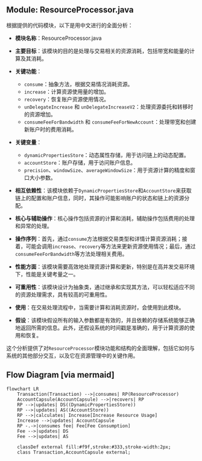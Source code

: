 ## Module: ResourceProcessor.java
根据提供的代码模块，以下是用中文进行的全面分析：

- **模块名称**：ResourceProcessor.java

- **主要目标**：该模块的目的是处理与交易相关的资源消耗，包括带宽和能量的计算及其消耗。

- **关键功能**：
  - `consume`：抽象方法，根据交易情况消耗资源。
  - `increase`：计算资源使用量的增加。
  - `recovery`：恢复账户资源使用情况。
  - `unDelegateIncrease` 和 `unDelegateIncreaseV2`：处理资源委托和转移时的资源增加。
  - `consumeFeeForBandwidth` 和 `consumeFeeForNewAccount`：处理带宽和创建新账户时的费用消耗。

- **关键变量**：
  - `dynamicPropertiesStore`：动态属性存储，用于访问链上的动态配置。
  - `accountStore`：账户存储，用于访问账户信息。
  - `precision`、`windowSize`、`averageWindowSize`：用于资源计算的精度和窗口大小参数。

- **相互依赖性**：该模块依赖于`DynamicPropertiesStore`和`AccountStore`来获取链上的配置和账户信息，同时，其操作可能影响账户的状态和链上的资源分配。

- **核心与辅助操作**：核心操作包括资源的计算和消耗，辅助操作包括费用的处理和异常的处理。

- **操作序列**：首先，通过`consume`方法根据交易类型和详情计算资源消耗；接着，可能会调用`increase`、`recovery`等方法来更新资源使用情况；最后，通过`consumeFeeForBandwidth`等方法处理相关费用。

- **性能方面**：该模块需要高效地处理资源计算和更新，特别是在高并发交易环境下，性能是关键考量之一。

- **可重用性**：该模块设计为抽象类，通过继承和实现其方法，可以轻松适应不同的资源处理需求，具有较高的可重用性。

- **使用**：在交易处理流程中，当需要计算和消耗资源时，会使用到此模块。

- **假设**：该模块假设所有的输入参数都是有效的，并且依赖的存储系统能够正确地返回所需的信息。此外，还假设系统的时间戳是准确的，用于计算资源的使用和恢复。

这个分析提供了对`ResourceProcessor`模块功能和结构的全面理解，包括它如何与系统的其他部分交互，以及它在资源管理中的关键作用。
## Flow Diagram [via mermaid]
```mermaid
flowchart LR
    Transaction(Transaction) -->|consumes| RP(ResourceProcessor)
    AccountCapsule(AccountCapsule) -->|recovers| RP
    RP -->|updates| DS((DynamicPropertiesStore))
    RP -->|updates| AS((AccountStore))
    RP -->|calculates| Increase[Increase Resource Usage]
    Increase -->|updates| AccountCapsule
    RP -.->|consumes fee| Fee[Fee Consumption]
    Fee -->|updates| DS
    Fee -->|updates| AS

    classDef external fill:#f9f,stroke:#333,stroke-width:2px;
    class Transaction,AccountCapsule external;
```
